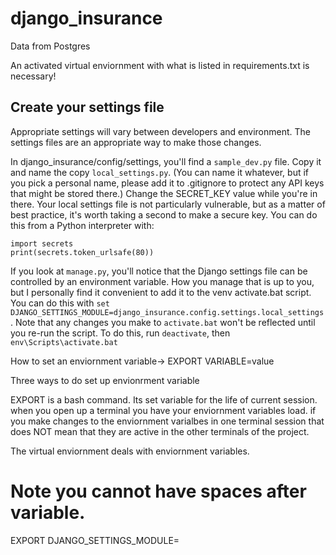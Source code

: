 # django_insurance
 Data from Postgres

An activated virtual enviornment with what is listed in requirements.txt is necessary! 

## Create your settings file

Appropriate settings will vary between developers and environment. The settings files are an appropriate way to make those changes.

In django_insurance/config/settings, you'll find a `sample_dev.py` file. Copy it and name the copy `local_settings.py`. (You can name it whatever, but if you pick a personal name, please add it to .gitignore to protect any API keys that might be stored there.) Change the SECRET_KEY value while you're in there. Your local settings file is not particularly vulnerable, but as a matter of best practice, it's worth taking a second to make a secure key. You can do this from a Python interpreter with:

```
import secrets
print(secrets.token_urlsafe(80))
```

If you look at `manage.py`, you'll notice that the Django settings file can be controlled by an environment variable. How you manage that is up to you, but I personally find it convenient to add it to the venv activate.bat script. You can do this with `set DJANGO_SETTINGS_MODULE=django_insurance.config.settings.local_settings`. Note that any changes you make to `activate.bat` won't be reflected until you re-run the script. To do this, run `deactivate`, then `env\Scripts\activate.bat`

How to set an enviornment variable-> EXPORT VARIABLE=value 

Three ways to do set up envionrment variable 

EXPORT is a bash command. Its set variable for the life of current session. 
when you open up a terminal you have your enviornment variables load. 
if you make changes to the enviornment varialbes in one terminal session that does NOT mean that they are active in the other terminals of the project. 

The virtual enviornment deals with enviornment variables. 


# Note you cannot have spaces after variable. 
EXPORT DJANGO_SETTINGS_MODULE= 